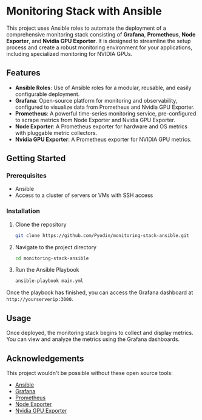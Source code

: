 # Monitoring Stack with Ansible

This project uses Ansible roles to automate the deployment of a comprehensive monitoring stack consisting of **Grafana**, **Prometheus**, **Node Exporter**, and **Nvidia GPU Exporter**. It is designed to streamline the setup process and create a robust monitoring environment for your applications, including specialized monitoring for NVIDIA GPUs.

## Features

- **Ansible Roles**: Use of Ansible roles for a modular, reusable, and easily configurable deployment.
- **Grafana**: Open-source platform for monitoring and observability, configured to visualize data from Prometheus and Nvidia GPU Exporter.
- **Prometheus**: A powerful time-series monitoring service, pre-configured to scrape metrics from Node Exporter and Nvidia GPU Exporter.
- **Node Exporter**: A Prometheus exporter for hardware and OS metrics with pluggable metric collectors.
- **Nvidia GPU Exporter**: A Prometheus exporter for NVIDIA GPU metrics.

## Getting Started

### Prerequisites
- Ansible
- Access to a cluster of servers or VMs with SSH access

### Installation

1. Clone the repository
    ```bash
    git clone https://github.com/Pyodin/monitoring-stack-ansible.git
    ```
2. Navigate to the project directory
    ```bash
    cd monitoring-stack-ansible
    ```
3. Run the Ansible Playbook
    ```bash
    ansible-playbook main.yml
    ```

Once the playbook has finished, you can access the Grafana dashboard at `http://yourserverip:3000`.

## Usage

Once deployed, the monitoring stack begins to collect and display metrics. You can view and analyze the metrics using the Grafana dashboards.

## Acknowledgements

This project wouldn't be possible without these open source tools:

- [Ansible](https://www.ansible.com/)
- [Grafana](https://grafana.com/)
- [Prometheus](https://prometheus.io/)
- [Node Exporter](https://github.com/prometheus/node_exporter)
- [Nvidia GPU Exporter](https://github.com/NVIDIA/gpu-monitoring-tools)
